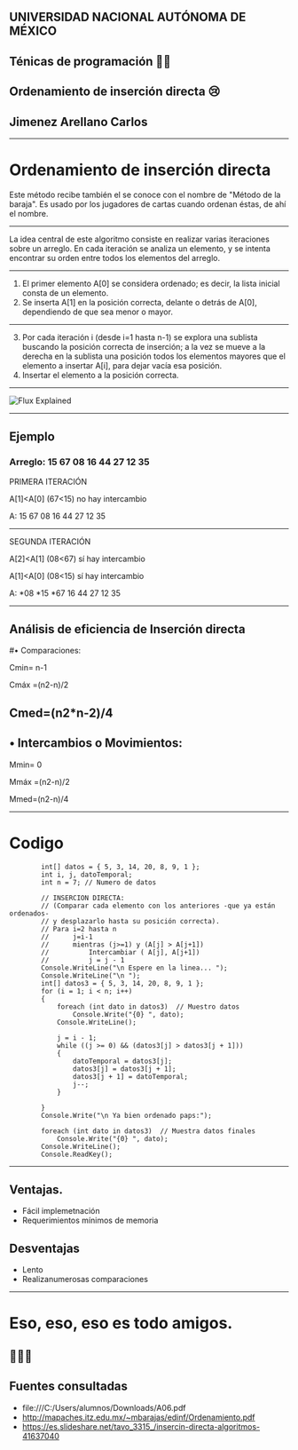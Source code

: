 ## UNIVERSIDAD NACIONAL AUTÓNOMA DE MÉXICO
   ## Ténicas de programación 🤷‍♂️
 ## Ordenamiento de inserción directa 😢
   ## Jimenez Arellano Carlos

---
  # Ordenamiento de inserción directa
    
Este método recibe también el se conoce con el nombre de "Método de la baraja". 
Es usado por los jugadores de cartas cuando ordenan éstas, de ahí el nombre. 

---
La idea central de este algoritmo consiste en realizar varias iteraciones sobre un arreglo.
En cada iteración se analiza un elemento, y se intenta encontrar su orden entre todos los elementos del arreglo.

---

1. El primer elemento A[0] se considera ordenado; es decir, la lista inicial consta de un
elemento.
2. Se inserta A[1] en la posición correcta, delante o detrás de A[0], dependiendo de que sea
menor o mayor.

--- 

3. Por cada iteración i (desde i=1 hasta n-1) se explora una sublista buscando la posición correcta de inserción; a la vez se mueve a la derecha en la sublista una posición todos los elementos mayores que el elemento a insertar A[i], para dejar vacía esa posición.
4. Insertar el elemento a la posición correcta.

---
![Flux Explained](http://2.bp.blogspot.com/-MUDQRWsUSec/UeVTVcx0NPI/AAAAAAAABUU/Mx2kc5b_knk/s1600/insercion+directa+c%23+1.jpg)

---
## Ejemplo

### Arreglo: 15 67 08 16 44 27 12 35


PRIMERA ITERACIÓN

A[1]<A[0] (67<15) no hay intercambio

A: 15 67 08 16 44 27 12 35 

---

SEGUNDA ITERACIÓN 

A[2]<A[1] (08<67) sí hay intercambio

A[1]<A[0] (08<15) sí hay intercambio

A: *08 *15 *67 16 44 27 12 35 

---

## Análisis de eficiencia de Inserción directa

#• Comparaciones:

Cmin= n-1

Cmáx =(n2-n)/2

Cmed=(n2*n-2)/4
---
## • Intercambios o Movimientos:

Mmin= 0

Mmáx =(n2-n)/2

Mmed=(n2-n)/4

---
# Codigo 

```
        int[] datos = { 5, 3, 14, 20, 8, 9, 1 };
        int i, j, datoTemporal;
        int n = 7; // Numero de datos

        // INSERCION DIRECTA:
        // (Comparar cada elemento con los anteriores -que ya están ordenados- 
        // y desplazarlo hasta su posición correcta).
        // Para i=2 hasta n
        //      j=i-1
        //      mientras (j>=1) y (A[j] > A[j+1])
        //          Intercambiar ( A[j], A[j+1])
        //          j = j - 1
        Console.WriteLine("\n Espere en la linea... ");
        Console.WriteLine("\n ");
        int[] datos3 = { 5, 3, 14, 20, 8, 9, 1 };
        for (i = 1; i < n; i++)
        {
            foreach (int dato in datos3)  // Muestro datos
                Console.Write("{0} ", dato);
            Console.WriteLine();

            j = i - 1;
            while ((j >= 0) && (datos3[j] > datos3[j + 1]))
            {
                datoTemporal = datos3[j];
                datos3[j] = datos3[j + 1];
                datos3[j + 1] = datoTemporal;
                j--;
            }

        }
        Console.Write("\n Ya bien ordenado paps:");

        foreach (int dato in datos3)  // Muestra datos finales
            Console.Write("{0} ", dato);
        Console.WriteLine();
        Console.ReadKey();
   ```
---

## Ventajas.
* Fácil implemetnación
* Requerimientos mínimos de memoria

## Desventajas 
* Lento 
* Realizanumerosas comparaciones 

--- 
# Eso, eso, eso es todo amigos. 
🙉🙉🙊
---
## Fuentes consultadas
* file:///C:/Users/alumnos/Downloads/A06.pdf
* http://mapaches.itz.edu.mx/~mbarajas/edinf/Ordenamiento.pdf
* https://es.slideshare.net/tavo_3315_/insercin-directa-algoritmos-41637040
